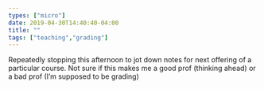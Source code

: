 ```yaml
---
types: ["micro"]
date: 2019-04-30T14:40:40-04:00
title: ""
tags: ["teaching","grading"]
---
```

Repeatedly stopping this afternoon to jot down notes for next offering of a particular course. Not sure if this makes me a good prof (thinking ahead) or a bad prof (I’m supposed to be grading)
